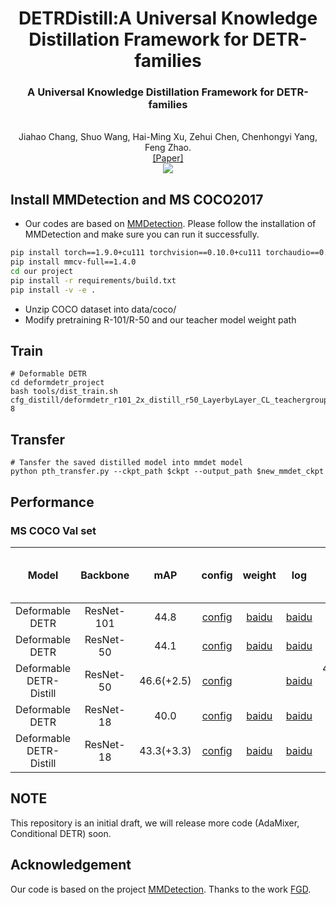 <div align="center">
<h1> DETRDistill:A Universal Knowledge Distillation Framework for DETR-families </h1>
<h3>A Universal Knowledge Distillation Framework for DETR-families</h3>
<br>Jiahao Chang, Shuo Wang, Hai-Ming Xu, Zehui Chen, Chenhongyi Yang, Feng Zhao. 
<br>

<div><a href="https://arxiv.org/pdf/2211.10156.pdf">[Paper] </a></div> 

<center>
<img src='main.jpg'>
</center>

</div>

## Install MMDetection and MS COCO2017
  - Our codes are based on [MMDetection](https://github.com/open-mmlab/mmdetection). Please follow the installation of MMDetection and make sure you can run it successfully.
```bash
pip install torch==1.9.0+cu111 torchvision==0.10.0+cu111 torchaudio==0.9.0 -f https://download.pytorch.org/whl/torch_stable.html
pip install mmcv-full==1.4.0
cd our project
pip install -r requirements/build.txt
pip install -v -e .
```
- Unzip COCO dataset into data/coco/
- Modify pretraining R-101/R-50 and our teacher model weight path

## Train

```
# Deformable DETR
cd deformdetr_project
bash tools/dist_train.sh  cfg_distill/deformdetr_r101_2x_distill_r50_LayerbyLayer_CL_teachergroup.py  8
```


## Transfer
```
# Tansfer the saved distilled model into mmdet model
python pth_transfer.py --ckpt_path $ckpt --output_path $new_mmdet_ckpt
```
## Performance

### MS COCO Val set
|    Model    |  Backbone  | mAP |                            config                            |                          weight                          | log | mAP & weight & log <br> (reprod.) |
| :---------: | :--------: | :-----------: | :----------------------------------------------------------: | :------------------------------------------------------: | :---: |:----: |
|  Deformable DETR  | ResNet-101  |     44.8     | [config](https://github.com/BIVLab-USTC/DETRDistill/blob/main/deformdetr_project/cfg_distill/deformable_detr/deformable_detr_r101_16x2_50e_coco_teacher.py) | [baidu](https://pan.baidu.com/s/16FHMFteZGoX4ui6hoB44Tg?pwd=xi35) | [baidu](https://pan.baidu.com/s/1e1OwOeBTKsPhDFBR2oqXzQ?pwd=5xqi) |
|  Deformable DETR  | ResNet-50  |     44.1     | [config](https://github.com/BIVLab-USTC/DETRDistill/blob/main/deformdetr_project/cfg_distill/deformable_detr/deformable_detr_r50_16x2_50e_coco_student.py) | [baidu](https://pan.baidu.com/s/1UnfulC64iuCg6ZGREyhVxg?pwd=w2xv) | [baidu](https://pan.baidu.com/s/10BVPV9OUK6xtsA62vem02Q?pwd=j87v) |
|  Deformable DETR-Distill  | ResNet-50  |     46.6(+2.5)    | [config](https://github.com/BIVLab-USTC/DETRDistill/blob/main/deformdetr_project/cfg_distill/deformdetr_r101_2x_distill_r50_LayerbyLayer_CL_teachergroup.py) |  | [baidu](https://pan.baidu.com/s/1Q1dcjc74Uk9O9KVrt6hfOg?pwd=n9hu) | 46.5(+2.4) [baidu](https://pan.baidu.com/s/1WVXSAjv50EbNGnfu98lh9w?pwd=iv4a) [baidu](https://pan.baidu.com/s/1u8NKz-_mRlGSJVVs98c5kw?pwd=khj5)|
|  Deformable DETR  | ResNet-18  |     40.0     | [config](https://github.com/BIVLab-USTC/DETRDistill/blob/main/deformdetr_project/cfg_distill/deformable_detr/deformable_detr_r18_16x2_25e_coco_student.py) | [baidu](https://pan.baidu.com/s/1wu7zyDEbhu9IluaxEJ8sBg?pwd=3pob)| [baidu](https://pan.baidu.com/s/1MYkK_Xa57MGeotoGiWFhOQ?pwd=11yc) |
|  Deformable DETR-Distill  | ResNet-18  |     43.3(+3.3)    | [config]() | [baidu](https://pan.baidu.com/s/1uYtBoxuV9Wpy8KYX6B4Upw?pwd=ipqg) | [baidu](https://pan.baidu.com/s/1N-6fHgxItvtiMtBEUDvv1Q?pwd=w2nq) |


## NOTE

This repository is an initial draft, we will release more code (AdaMixer, Conditional DETR) soon.

## Acknowledgement

Our code is based on the project [MMDetection](https://github.com/open-mmlab/mmdetection).
Thanks to the work [FGD](https://github.com/yzd-v/FGD).
